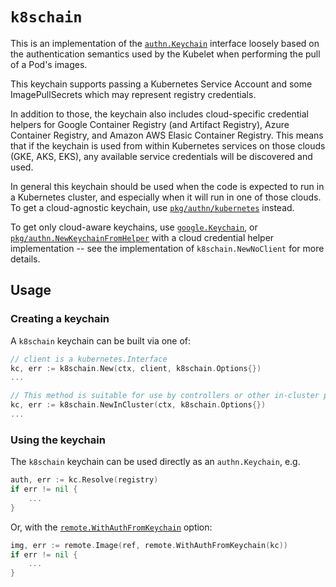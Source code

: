 # `k8schain`

This is an implementation of the [`authn.Keychain`](https://godoc.org/github.com/schidstorm/go-containerregistry/authn#Keychain) interface loosely based on the authentication semantics used by the Kubelet when performing the pull of a Pod's images.

This keychain supports passing a Kubernetes Service Account and some ImagePullSecrets which may represent registry credentials.

In addition to those, the keychain also includes cloud-specific credential helpers for Google Container Registry (and Artifact Registry), Azure Container Registry, and Amazon AWS Elasic Container Registry.
This means that if the keychain is used from within Kubernetes services on those clouds (GKE, AKS, EKS), any available service credentials will be discovered and used.

In general this keychain should be used when the code is expected to run in a Kubernetes cluster, and especially when it will run in one of those clouds.
To get a cloud-agnostic keychain, use [`pkg/authn/kubernetes`](../kubernetes) instead.

To get only cloud-aware keychains, use [`google.Keychain`](https://godoc.org/github.com/schidstorm/go-containerregistry/pkg/v1/google#Keychain), or [`pkg/authn.NewKeychainFromHelper`](https://godoc.org/github.com/schidstorm/go-containerregistry/pkg/authn#NewKeychainFromHelper) with a cloud credential helper implementation -- see the implementation of `k8schain.NewNoClient` for more details.

## Usage

### Creating a keychain

A `k8schain` keychain can be built via one of:

```go
// client is a kubernetes.Interface
kc, err := k8schain.New(ctx, client, k8schain.Options{})
...

// This method is suitable for use by controllers or other in-cluster processes.
kc, err := k8schain.NewInCluster(ctx, k8schain.Options{})
...
```

### Using the keychain

The `k8schain` keychain can be used directly as an `authn.Keychain`, e.g.

```go
auth, err := kc.Resolve(registry)
if err != nil {
	...
}
```

Or, with the [`remote.WithAuthFromKeychain`](https://pkg.go.dev/github.com/schidstorm/go-containerregistry/pkg/v1/remote#WithAuthFromKeychain) option:

```go
img, err := remote.Image(ref, remote.WithAuthFromKeychain(kc))
if err != nil {
	...
}
```
